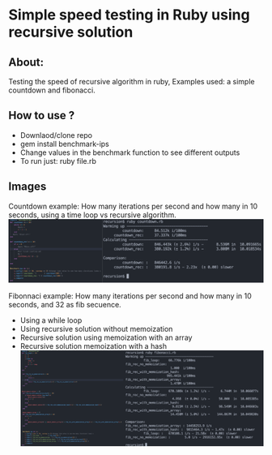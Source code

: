 # Simple speed testing in Ruby using recursive solution

## About:
Testing the speed of recursive algorithm in ruby, Examples used: a simple countdown and fibonacci.

## How to use ?
- Downlaod/clone repo
- gem install benchmark-ips 
- Change values in the benchmark function to see different outputs
- To run just: ruby file.rb


## Images
Countdown example: How many iterations per second and how many in 10 seconds, using a time loop vs recursive algorithm.
![](images/countdown.png)

Fibonnaci example: How many iterations per second and how many in 10 seconds, and 32 as fib secuence.
- Using a while loop
- Using recursive solution without memoization
- Recursive solution using memoization with an array
- Recursive solution memoization with a hash
![](images/fib.png)
